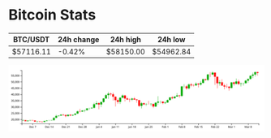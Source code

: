 # Bitcoin Stats

BTC/USDT|24h change|24h high|24h low|
|---|---|---|---|
|$57116.11|-0.42%|$58150.00|$54962.84|

<img src="./chart.svg">
